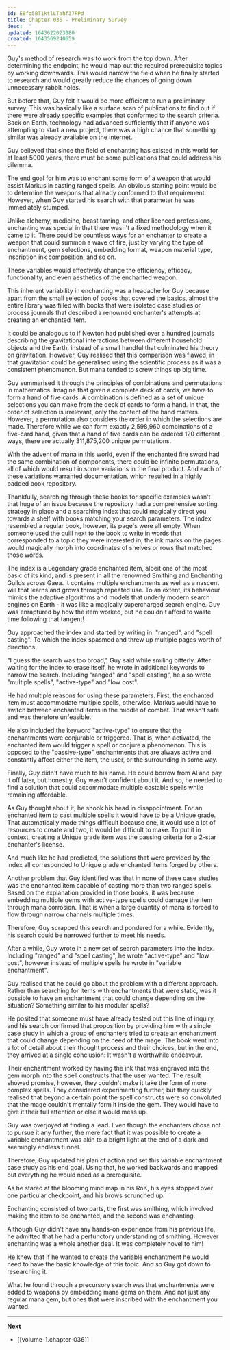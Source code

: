 ```yaml
---
id: E8fq5BT1ktlLTahf37PPd
title: Chapter 035 - Preliminary Survey
desc: ''
updated: 1643622023080
created: 1643569240659
---
```


Guy's method of research was to work from the top down. After determining the endpoint, he would map out the required prerequisite topics by working downwards. This would narrow the field when he finally started to research and would greatly reduce the chances of going down unnecessary rabbit holes.

But before that, Guy felt it would be more efficient to run a preliminary survey. This was basically like a surface scan of publications to find out if there were already specific examples that conformed to the search criteria. Back on Earth, technology had advanced sufficiently that if anyone was attempting to start a new project, there was a high chance that something similar was already available on the internet. 

Guy believed that since the field of enchanting has existed in this world for at least 5000 years, there must be some publications that could address his dilemma.

The end goal for him was to enchant some form of a weapon that would assist Markus in casting ranged spells. An obvious starting point would be to determine the weapons that already conformed to that requirement. However, when Guy started his search with that parameter he was immediately stumped.

Unlike alchemy, medicine, beast taming, and other licenced professions, enchanting was special in that there wasn't a fixed methodology when it came to it. There could be countless ways for an enchanter to create a weapon that could summon a wave of fire, just by varying the type of enchantment, gem selections, embedding format, weapon material type, inscription ink composition, and so on.

These variables would effectively change the efficiency, efficacy, functionality, and even aesthetics of the enchanted weapon.

This inherent variability in enchanting was a headache for Guy because apart from the small selection of books that covered the basics, almost the entire library was filled with books that were isolated case studies or process journals that described a renowned enchanter's attempts at creating an enchanted item.

It could be analogous to if Newton had published over a hundred journals describing the gravitational interactions between different household objects and the Earth, instead of a small handful that culminated his theory on gravitation. However, Guy realised that this comparison was flawed, in that gravitation could be generalised using the scientific process as it was a consistent phenomenon. But mana tended to screw things up big time.

Guy summarised it through the principles of combinations and permutations in mathematics. Imagine that given a complete deck of cards, we have to form a hand of five cards. A combination is defined as a set of unique selections you can make from the deck of cards to form a hand. In that, the order of selection is irrelevant, only the content of the hand matters. However, a permutation also considers the order in which the selections are made. Therefore while we can form exactly 2,598,960 combinations of a five-card hand, given that a hand of five cards can be ordered 120 different ways, there are actually 311,875,200 unique permutations.

With the advent of mana in this world, even if the enchanted fire sword had the same combination of components, there could be infinite permutations, all of which would result in some variations in the final product. And each of these variations warranted documentation, which resulted in a highly padded book repository.

Thankfully, searching through these books for specific examples wasn't that huge of an issue because the repository had a comprehensive sorting strategy in place and a searching index that could magically direct you towards a shelf with books matching your search parameters. The index resembled a regular book, however, its page's were all empty. When someone used the quill next to the book to write in words that corresponded to a topic they were interested in, the ink marks on the pages would magically morph into coordinates of shelves or rows that matched those words.

The index is a Legendary grade enchanted item, albeit one of the most basic of its kind, and is present in all the renowned Smithing and Enchanting Guilds across Gaea. It contains multiple enchantments as well as a nascent will that learns and grows through repeated use. To an extent, its behaviour mimics the adaptive algorithms and models that underly modern search engines on Earth - it was like a magically supercharged search engine. Guy was enraptured by how the item worked, but he couldn't afford to waste time following that tangent!

Guy approached the index and started by writing in: "ranged", and "spell casting". To which the index spasmed and threw up multiple pages worth of directions.

"I guess the search was too broad," Guy said while smiling bitterly. After waiting for the index to erase itself, he wrote in additional keywords to narrow the search. Including "ranged" and "spell casting", he also wrote "multiple spells", "active-type" and "low cost".

He had multiple reasons for using these parameters. First, the enchanted item must accommodate multiple spells, otherwise, Markus would have to switch between enchanted items in the middle of combat. That wasn't safe and was therefore unfeasible.

He also included the keyword "active-type" to ensure that the enchantments were conjurable or triggered. That is, when activated, the enchanted item would trigger a spell or conjure a phenomenon. This is opposed to the "passive-type" enchantments that are always active and constantly affect either the item, the user, or the surrounding in some way.

Finally, Guy didn't have much to his name. He could borrow from Al and pay it off later, but honestly, Guy wasn't confident about it. And so, he needed to find a solution that could accommodate multiple castable spells while remaining affordable.

As Guy thought about it, he shook his head in disappointment. For an enchanted item to cast multiple spells it would have to be a Unique grade. That automatically made things difficult because one, it would use a lot of resources to create and two, it would be difficult to make. To put it in context, creating a Unique grade item was the passing criteria for a 2-star enchanter's license.

And much like he had predicted, the solutions that were provided by the index all corresponded to Unique grade enchanted items forged by others.

Another problem that Guy identified was that in none of these case studies was the enchanted item capable of casting more than two ranged spells. Based on the explanation provided in those books, it was because embedding multiple gems with active-type spells could damage the item through mana corrosion. That is when a large quantity of mana is forced to flow through narrow channels multiple times.

Therefore, Guy scrapped this search and pondered for a while. Evidently, his search could be narrowed further to meet his needs.

After a while, Guy wrote in a new set of search parameters into the index. Including "ranged" and "spell casting", he wrote "active-type" and "low cost", however instead of multiple spells he wrote in "variable enchantment".

Guy realised that he could go about the problem with a different approach. Rather than searching for items with enchantments that were static, was it possible to have an enchantment that could change depending on the situation? Something similar to his modular spells?

He posited that someone must have already tested out this line of inquiry, and his search confirmed that proposition by providing him with a single case study in which a group of enchanters tried to create an enchantment that could change depending on the need of the mage. The book went into a lot of detail about their thought process and their choices, but in the end, they arrived at a single conclusion: It wasn't a worthwhile endeavour.

Their enchantment worked by having the ink that was engraved into the gem morph into the spell constructs that the user wanted. The result showed promise, however, they couldn't make it take the form of more complex spells. They considered experimenting further, but they quickly realised that beyond a certain point the spell constructs were so convoluted that the mage couldn't mentally form it inside the gem. They would have to give it their full attention or else it would mess up.

Guy was overjoyed at finding a lead. Even though the enchanters chose not to pursue it any further, the mere fact that it was possible to create a variable enchantment was akin to a bright light at the end of a dark and seemingly endless tunnel.

Therefore, Guy updated his plan of action and set this variable enchantment case study as his end goal. Using that, he worked backwards and mapped out everything he would need as a prerequisite.

As he stared at the blooming mind map in his RoK, his eyes stopped over one particular checkpoint, and his brows scrunched up.

Enchanting consisted of two parts, the first was smithing, which involved making the item to be enchanted, and the second was enchanting.

Although Guy didn't have any hands-on experience from his previous life, he admitted that he had a perfunctory understanding of smithing. However enchanting was a whole another deal. It was completely novel to him!

He knew that if he wanted to create the variable enchantment he would need to have the basic knowledge of this topic. And so Guy got down to researching it.

What he found through a precursory search was that enchantments were added to weapons by embedding mana gems on them. And not just any regular mana gem, but ones that were inscribed with the enchantment you wanted.

____

**Next**
* [[volume-1.chapter-036]]